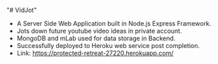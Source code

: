 "# VidJot" 
- A Server Side Web Application built in Node.js Express Framework.
- Jots down future youtube video ideas in private account.
- MongoDB and mLab used for data storage in Backend.
- Successfully deployed to Heroku web service post completion.
- Link: https://protected-retreat-27220.herokuapp.com/
